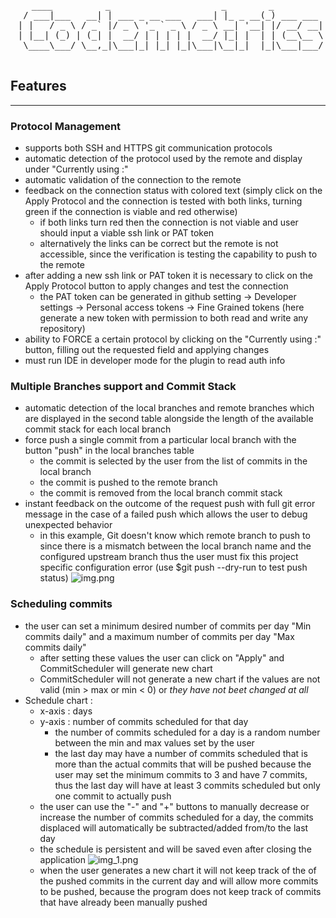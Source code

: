 <div align="center">
<pre>
    ____          _                     _        _          
  / ___|___   __| | ___ _ __ ___   ___| |_ _ __(_) ___ ___ 
 | |   / _ \ / _` |/ _ \ '_ ` _ \ / _ \ __| '__| |/ __/ __|
 | |__| (_) | (_| |  __/ | | | | |  __/ |_| |  | | (__\__ \
  \____\___/ \__,_|\___|_| |_| |_|\___|\__|_|  |_|\___|___/
                                                                                                        </pre>
</div>

[//]: # (https://patorjk.com/software/taag/#p=display&f=Ivrit&t=Commi%20tScheduler)
## Features
<hr>

### Protocol Management

- supports both SSH and HTTPS git communication protocols
- automatic detection of the protocol used by the remote and display under "Currently using :"
- automatic validation of the connection to the remote
- feedback on the connection status with colored text (simply click on the Apply Protocol and the connection is tested with both links, turning green if the connection is viable and red otherwise)
    * if both links turn red then the connection is not viable and user should input a viable ssh link or PAT token
    * alternatively the links can be correct but the remote is not accessible, since the verification is testing the capability to push to the remote
- after adding a new ssh link or PAT token it is necessary to click on the Apply Protocol button to apply changes and test the connection
    - the PAT token can be generated in github setting -> Developer settings -> Personal access tokens -> Fine Grained tokens (here generate a new token with permission to both read and write any repository)
- ability to FORCE a certain protocol by clicking on the "Currently using :" button, filling out the requested field and applying changes
- must run IDE in developer mode for the plugin to read auth info
### Multiple Branches support and Commit Stack

- automatic detection of the local branches and remote branches which are displayed in the second table alongside the length of the available commit stack for each local branch
- force push a single commit from a particular local branch with the button "push" in the local branches table
    * the commit is selected by the user from the list of commits in the local branch
    * the commit is pushed to the remote branch
    * the commit is removed from the local branch commit stack
- instant feedback on the outcome of the request push with full git error message in the case of a failed push which allows the user to debug unexpected behavior
    - in this example, Git doesn't know which remote branch to push to since there is a mismatch between the local branch name and the configured upstream branch
      thus the user must fix this project specific configuration error (use $git push --dry-run to test push status)
      ![img.png](src/main/resources/img.png)
### Scheduling commits

- the user can set a minimum desired number of commits per day "Min commits daily" and a maximum number of commits per day "Max commits daily"
    - after setting these values the user can click on "Apply" and CommitScheduler will generate new chart
    - CommitScheduler will not generate a new chart if the values are not valid (min > max or min < 0) or _they have not beet changed at all_
- Schedule chart :
    - x-axis : days
    - y-axis : number of commits scheduled for that day
        - the number of commits scheduled for a day is a random number between the min and max values set by the user
        - the last day may have a number of commits scheduled that is more than the actual commits that will be pushed
          because the user may set the minimum commits to 3 and have 7 commits, thus the last day will have at least 3 commits scheduled
          but only one commit to actually push
    - the user can use the "-" and "+" buttons to manually decrease or increase the number of commits scheduled for a day, the commits displaced will automatically be subtracted/added from/to the
      last day
    - the schedule is persistent and will be saved even after closing the application
      ![img_1.png](src/main/resources/img_1.png)
    - when the user generates a new chart it will not keep track of the of the pushed commits in the current day and will allow more commits to be pushed, because the program does not keep track of commits that have already been manually pushed 
